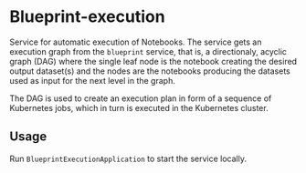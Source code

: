 # Blueprint-execution

Service for automatic execution of Notebooks. The service gets an execution graph 
from the `blueprint` service, that is, a directionaly, acyclic graph (DAG) where 
the single leaf node is the notebook creating the desired output dataset(s) and
the nodes are the notebooks producing the datasets used as input for the next 
level in the graph.

The DAG is used to create an execution plan in form of a sequence of Kubernetes jobs,
which in turn is executed in the Kubernetes cluster. 

## Usage 

Run `BlueprintExecutionApplication` to start the service locally.
